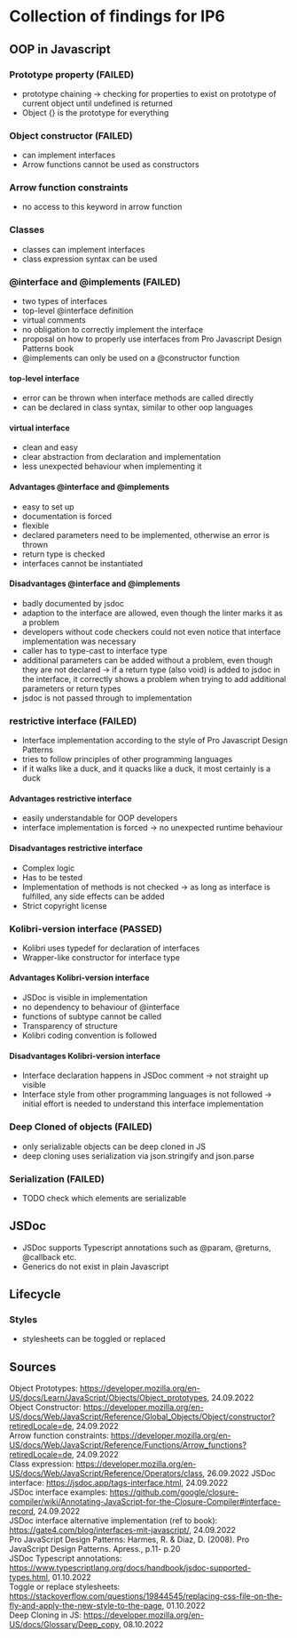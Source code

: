 # Collection of findings for IP6
## OOP in Javascript
### Prototype property (FAILED)
* prototype chaining -> checking for properties to exist on prototype of current object until undefined is returned
* Object {} is the prototype for everything
### Object constructor (FAILED)
* can implement interfaces
* Arrow functions cannot be used as constructors
### Arrow function constraints
* no access to this keyword in arrow function
### Classes
* classes can implement interfaces
* class expression syntax can be used
### @interface and @implements (FAILED)
* two types of interfaces
* top-level @interface definition
* virtual comments
* no obligation to correctly implement the interface 
* proposal on how to properly use interfaces from Pro Javascript Design Patterns book
* @implements can only be used on a @constructor function
#### top-level interface
* error can be thrown when interface methods are called directly
* can be declared in class syntax, similar to other oop languages
#### virtual interface
* clean and easy
* clear abstraction from declaration and implementation
* less unexpected behaviour when implementing it
#### Advantages @interface and @implements
* easy to set up
* documentation is forced
* flexible
* declared parameters need to be implemented, otherwise an error is thrown
* return type is checked
* interfaces cannot be instantiated
#### Disadvantages @interface and @implements
* badly documented by jsdoc
* adaption to the interface are allowed, even though the linter marks it as a problem
* developers without code checkers could not even notice that interface implementation was necessary
* caller has to type-cast to interface type
* additional parameters can be added without a problem, even though they are not declared -> if a return type (also void) is added to jsdoc in the interface, it correctly shows a problem when trying to add additional parameters or return types
* jsdoc is not passed through to implementation
### restrictive interface (FAILED)
* Interface implementation according to the style of Pro Javascript Design Patterns
* tries to follow principles of other programming languages
* if it walks like a duck, and it quacks like a duck, it most certainly is a duck
#### Advantages restrictive interface
* easily understandable for OOP developers
* interface implementation is forced -> no unexpected runtime behaviour
#### Disadvantages restrictive interface
* Complex logic
* Has to be tested
* Implementation of methods is not checked -> as long as interface is fulfilled, any side effects can be added
* Strict copyright license
### Kolibri-version interface (PASSED)
* Kolibri uses typedef for declaration of interfaces
* Wrapper-like constructor for interface type
#### Advantages Kolibri-version interface
* JSDoc is visible in implementation
* no dependency to behaviour of @interface
* functions of subtype cannot be called
* Transparency of structure
* Kolibri coding convention is followed
#### Disadvantages Kolibri-version interface
* Interface declaration happens in JSDoc comment -> not straight up visible
* Interface style from other programming languages is not followed -> initial effort is needed to understand this interface implementation
### Deep Cloned of objects (FAILED)
* only serializable objects can be deep cloned in JS
* deep cloning uses serialization via json.stringify and json.parse
### Serialization (FAILED)
* TODO check which elements are serializable
## JSDoc
* JSDoc supports Typescript annotations such as @param, @returns, @callback etc.
* Generics do not exist in plain Javascript
## Lifecycle
### Styles
* stylesheets can be toggled or replaced
## Sources
Object Prototypes: https://developer.mozilla.org/en-US/docs/Learn/JavaScript/Objects/Object_prototypes, 24.09.2022<br> 
Object Constructor: https://developer.mozilla.org/en-US/docs/Web/JavaScript/Reference/Global_Objects/Object/constructor?retiredLocale=de, 24.09.2022<br>
Arrow function constraints: https://developer.mozilla.org/en-US/docs/Web/JavaScript/Reference/Functions/Arrow_functions?retiredLocale=de, 24.09.2022<br>
Class expression: https://developer.mozilla.org/en-US/docs/Web/JavaScript/Reference/Operators/class, 26.09.2022
JSDoc interface: https://jsdoc.app/tags-interface.html, 24.09.2022<br>
JSDoc interface examples: https://github.com/google/closure-compiler/wiki/Annotating-JavaScript-for-the-Closure-Compiler#interface-record, 24.09.2022<br>
JSDoc interface alternative implementation (ref to book): https://gate4.com/blog/interfaces-mit-javascript/, 24.09.2022<br>
Pro JavaScript Design Patterns: Harmes, R. & Diaz, D. (2008). Pro JavaScript Design Patterns. Apress., p.11- p.20<br>
JSDoc Typescript annotations: https://www.typescriptlang.org/docs/handbook/jsdoc-supported-types.html, 01.10.2022<br>
Toggle or replace stylesheets: https://stackoverflow.com/questions/19844545/replacing-css-file-on-the-fly-and-apply-the-new-style-to-the-page, 01.10.2022<br>
Deep Cloning in JS: https://developer.mozilla.org/en-US/docs/Glossary/Deep_copy, 08.10.2022